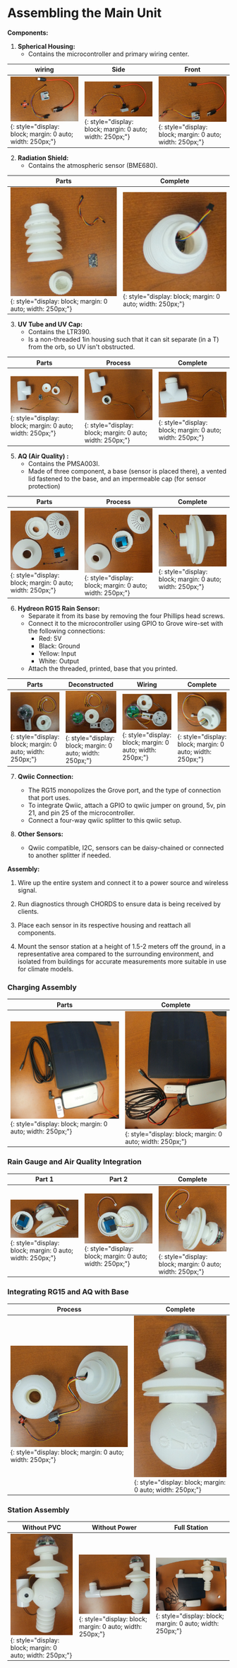 # Assembling the Main Unit

**Components:**

1. **Spherical Housing:**
     - Contains the microcontroller and primary wiring center.

|wiring | Side | Front |
| ---- | ---- | ---- |
| ![I2C wiring](.././build_img/I2C_wiring.jpg){: style="display: block; margin: 0 auto; width: 250px;"} | ![I2C side](.././build_img/I2C_side.jpg){: style="display: block; margin: 0 auto; width: 250px;"} | ![I2C front](.././build_img/I2C_front.jpg){: style="display: block; margin: 0 auto; width: 250px;"} |

2. **Radiation Shield:**
     - Contains the atmospheric sensor (BME680).

| Parts | Complete |
| ------ | ------ |
| ![radiation parts](.././build_img/radiation_parts.jpg){: style="display: block; margin: 0 auto; width: 250px;"} | ![radiation built](.././build_img/radiation_built.jpg){: style="display: block; margin: 0 auto; width: 250px;"} |

3. **UV Tube and UV Cap:**
     - Contains the LTR390.
     - Is a non-threaded 1in housing such that it can sit separate (in a T) from the orb, so UV isn't
   obstructed.

| Parts | Process | Complete |
| ------ | ------ | ------ |
| ![uv parts](.././build_img/uv_parts.jpg){: style="display: block; margin: 0 auto; width: 250px;"} | ![uv process](.././build_img/uv_process.jpg){: style="display: block; margin: 0 auto; width: 250px;"} | ![uv complete](.././build_img/uv_complete.jpg){: style="display: block; margin: 0 auto; width: 250px;"} |

5. **AQ (Air Quality) :**
     - Contains the PMSA003I.
     - Made of three component, a base (sensor is placed there), a vented lid fastened to the base,
   and an impermeable cap (for sensor protection)

| Parts | Process | Complete |
| ------ | ------ | ------ |
| ![aq parts](.././build_img/aq_parts.jpg){: style="display: block; margin: 0 auto; width: 250px;"} | ![aq process](.././build_img/aq_process.jpg){: style="display: block; margin: 0 auto; width: 250px;"} | ![aq built](.././build_img/aq_built.jpg){: style="display: block; margin: 0 auto; width: 250px;"} |

6. **Hydreon RG15 Rain Sensor:**
     - Separate it from its base by removing the four Phillips head screws.
     - Connect it to the microcontroller using GPIO to Grove wire-set with the following connections:
       - Red: 5V
       - Black: Ground
       - Yellow: Input
       - White: Output
      - Attach the threaded, printed, base that you printed.

| Parts | Deconstructed | Wiring | Complete |
| ------ | ------ | ------ | ------ |
| ![rg parts](.././build_img/rg_parts.jpg){: style="display: block; margin: 0 auto; width: 250px;"} | ![rg deconstructed](.././build_img/rg_deconstructed.jpg){: style="display: block; margin: 0 auto; width: 250px;"} | ![rg_wiring](.././build_img/rg_wiring.jpg){: style="display: block; margin: 0 auto; width: 250px;"} | ![rg complete](.././build_img/rg_built.jpg){: style="display: block; margin: 0 auto; width: 250px;"} |

7. **Qwiic Connection:**
     - The RG15 monopolizes the Grove port, and the type of connection that port uses.
     - To integrate Qwiic, attach a GPIO to qwiic jumper on ground, 5v, pin 21, and pin 25 of the microcontroller.
     - Connect a four-way qwiic splitter to this qwiic setup.


8. **Other Sensors:**
     - Qwiic compatible, I2C, sensors can be daisy-chained or connected to another splitter if needed.

**Assembly:**

1. Wire up the entire system and connect it to a power source and wireless signal.

2. Run diagnostics through CHORDS to ensure data is being received by clients.

3. Place each sensor in its respective housing and reattach all components.

4. Mount the sensor station at a height of 1.5-2 meters off the ground, in a representative area compared to the surrounding environment, and isolated from buildings for accurate measurements more suitable in use for climate models.

### Charging Assembly

| Parts | Complete |
| ------ | ------ |
| ![power parts](.././build_img/charging_process.jpg){: style="display: block; margin: 0 auto; width: 250px;"} | ![power built](.././build_img/charging.jpg){: style="display: block; margin: 0 auto; width: 250px;"}|

### Rain Gauge and Air Quality Integration

| Part 1 | Part 2 | Complete |
| ------ | ------ | ------ |
| ![part 1](.././build_img/rg_aq_process_0.jpg){: style="display: block; margin: 0 auto; width: 250px;"} | ![part 2](.././build_img/rg_aq_process_1.jpg){: style="display: block; margin: 0 auto; width: 250px;"} | ![complete](.././build_img/rg_aq_complete.jpg){: style="display: block; margin: 0 auto; width: 250px;"} |

### Integrating RG15 and AQ with Base

| Process | Complete | 
| ------ | ------ |
| ![process](.././build_img/orb_rg_aq_process.jpg){: style="display: block; margin: 0 auto; width: 250px;"} | ![complete](.././build_img/orb_rg_aq.jpg){: style="display: block; margin: 0 auto; width: 250px;"} |

### Station Assembly

| Without PVC | Without Power | Full Station |
| ------ | ------ | ------ |
| ![No PVC](.././build_img/station_no_pvc.jpg){: style="display: block; margin: 0 auto; width: 250px;"} | ![No Power](.././build_img/station_no_power.jpg){: style="display: block; margin: 0 auto; width: 250px;"} | ![Full](.././build_img/full_station.jpg){: style="display: block; margin: 0 auto; width: 250px;"} |

